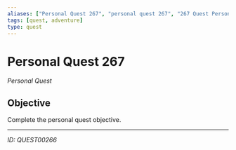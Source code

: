 ```yaml
---
aliases: ["Personal Quest 267", "personal quest 267", "267 Quest Personal"]
tags: [quest, adventure]
type: quest
---
```


# Personal Quest 267

*Personal Quest*

## Objective
Complete the personal quest objective.

---
*ID: QUEST00266*